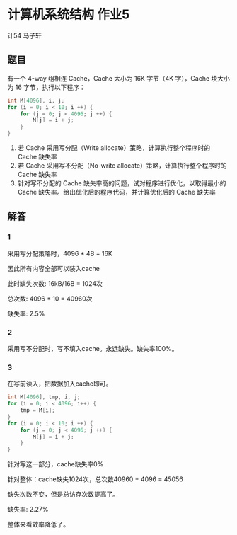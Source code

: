 # 计算机系统结构 作业5

计54 马子轩

## 题目

有一个 4-way 组相连 Cache，Cache 大小为 16K 字节（4K 字），Cache 块大小为 16 字节，执行以下程序：

```cpp
int M[4096], i, j;
for (i = 0; i < 10; i ++) {
	for (j = 0; j < 4096; j ++) {
		M[j] = i + j;
	}
}
```

1. 若 Cache 采用写分配（Write allocate）策略，计算执行整个程序时的 Cache 缺失率
2. 若 Cache 采用写不分配（No-write allocate）策略，计算执行整个程序时的 Cache 缺失率
3. 针对写不分配的 Cache 缺失率高的问题，试对程序进行优化，以取得最小的 Cache 缺失率。给出优化后的程序代码，并计算优化后的 Cache 缺失率

## 解答

### 1

采用写分配策略时，4096 * 4B = 16K

因此所有内容全部可以装入cache

此时缺失次数: 16kB/16B = 1024次

总次数: 4096 * 10 = 40960次

缺失率: 2.5%

### 2

采用写不分配时，写不填入cache。永远缺失。缺失率100%。

### 3

在写前读入，把数据加入cache即可。

```cpp
int M[4096], tmp, i, j;
for (i = 0; i < 4096; i++) {
	tmp = M[i];
}
for (i = 0; i < 10; i ++) {
	for (j = 0; j < 4096; j ++) {
		M[j] = i + j;
	}
}
```

针对写这一部分，cache缺失率0%

针对整体：cache缺失1024次，总次数40960 + 4096 = 45056

缺失次数不变，但是总访存次数提高了。

缺失率: 2.27%

整体来看效率降低了。
